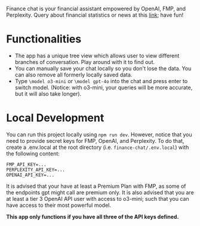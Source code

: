 Finance chat is your financial assistant empowered by OpenAI, FMP, and Perplexity. Query about financial statistics or news at this [link](https://fmp-finchat.vercel.app/); have fun!

# Functionalities
- The app has a unique tree view which allows user to view different branches of conversation. Play around with it to find out.
- You can manually save your chat locally so you don't lose the data. You can also remove all formerly locally saved data.
- Type `\model o3-mini` or `\model gpt-4o` into the chat and press enter to switch model. (Notice: with o3-mini, your queries will be more accurate, but it will also take longer).

# Local Development
You can run this project locally using `npm run dev`. However, notice that you need to provide secret keys for FMP, OpenAI, and Perplexity. To do that, create a .env.local at the root directory (i.e. `finance-chat/.env.local`) with the following content:
```
FMP_API_KEY=...
PERPLEXITY_API_KEY=...
OPENAI_API_KEY=...
```
It is advised that your have at least a Premium Plan with FMP, as some of the endpoints gpt might call are premium only. It is also advised that you are at least a tier 3 OpenAI API user with access to o3-mini; such that you can have access to their most powerful model. 

**This app only functions if you have all three of the API keys defined.**

